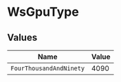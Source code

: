 # WsGpuType


## Values

| Name                    | Value                   |
| ----------------------- | ----------------------- |
| `FourThousandAndNinety` | 4090                    |